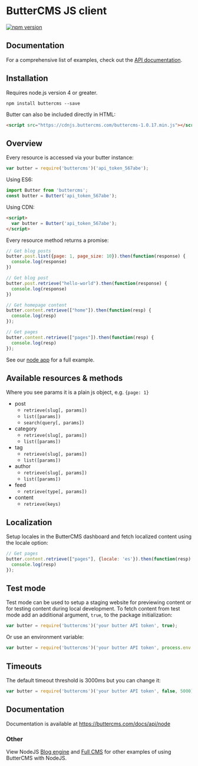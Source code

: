 # ButterCMS JS client

[![npm version](https://img.shields.io/npm/v/buttercms.svg)](https://www.npmjs.org/package/buttercms)

## Documentation

For a comprehensive list of examples, check out the [API documentation](https://buttercms.com/docs/api/).

## Installation

Requires node.js version 4 or greater.

```
npm install buttercms --save
```

Butter can also be included directly in HTML:

```html
<script src="https://cdnjs.buttercms.com/buttercms-1.0.17.min.js"></script>
```

## Overview

Every resource is accessed via your butter instance:

```js
var butter = require('buttercms')('api_token_567abe');
```

Using ES6:

```js
import Butter from 'buttercms';
const butter = Butter('api_token_567abe');
```

Using CDN:

```html
<script>
  var butter = Butter('api_token_567abe');
</script>
```

Every resource method returns a promise:

```js
// Get blog posts
butter.post.list({page: 1, page_size: 10}).then(function(response) {
  console.log(response)
})

// Get blog post
butter.post.retrieve("hello-world").then(function(response) {
  console.log(response)
})

// Get homepage content
butter.content.retrieve(["home"]).then(function(resp) {
  console.log(resp)
});

// Get pages
butter.content.retrieve(["pages"]).then(function(resp) {
  console.log(resp)
});
```

See our [node app](https://github.com/buttercms/nodejs-cms-express-blog) for a full example.

## Available resources & methods

Where you see params it is a plain js object, e.g. `{page: 1}`

* post
  * `retrieve(slug[, params])`
  * `list([params])`
  * `search(query[, params])`
* category
  * `retrieve(slug[, params])`
  * `list([params])`
* tag
  * `retrieve(slug[, params])`
  * `list([params])`
* author
  * `retrieve(slug[, params])`
  * `list([params])`
* feed
  * `retrieve(type[, params])`
* content
  * `retrieve(keys)`

## Localization

Setup locales in the ButterCMS dashboard and fetch localized content using the locale option:


```js
// Get pages
butter.content.retrieve(["pages"], {locale: 'es'}).then(function(resp) {
  console.log(resp)
});
```

## Test mode

Test mode can be used to setup a staging website for previewing content or for testing content during local development. To fetch content from test mode add an additional argument, `true`, to the package initialization:

```js
var butter = require('buttercms')('your butter API token', true);
```

Or use an environment variable:

```js
var butter = require('buttercms')('your butter API token', process.env.BUTTER_TEST_MODE);
```

## Timeouts

The default timeout threshold is 3000ms but you can change it:

```js
var butter = require('buttercms')('your butter API token', false, 5000);
```

## Documentation

Documentation is available at https://buttercms.com/docs/api/node

### Other

View NodeJS [Blog engine](https://buttercms.com/nodejs-blog-engine/) and [Full CMS](https://buttercms.com/nodejs-cms/) for other examples of using ButterCMS with NodeJS.

